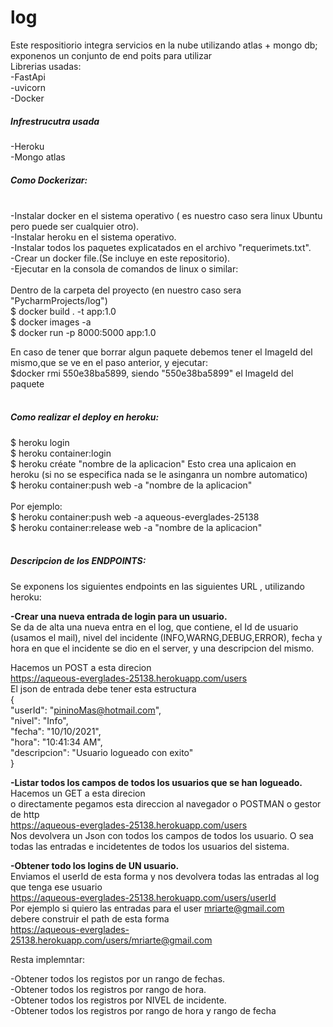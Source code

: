 # log
Este respositiorio integra servicios en la nube  utilizando atlas + mongo db; exponenos un conjunto de end poits para utilizar<br/> 
Librerias usadas:<br/> 
-FastApi<br/>
-uvicorn<br/>
-Docker<br/>

##### **Infrestrucutra usada**
-Heroku <br/>
-Mongo atlas<br/>

##### **Como Dockerizar:**<br/><br/>
-Instalar docker en el sistema operativo ( es nuestro caso sera linux Ubuntu pero puede ser cualquier otro).<br/>
-Instalar heroku en el sistema operativo.<br/>
-Instalar todos los paquetes explicatados en el archivo "requerimets.txt".<br/>
-Crear un docker file.(Se incluye en este repositorio).<br/>
-Ejecutar en la consola de comandos de linux o similar: <br/>
<br/>
Dentro de la carpeta del proyecto (en nuestro caso sera "PycharmProjects/log")<br/>
$ docker build . -t app:1.0  <br/>
$ docker images -a   <br/>
$ docker run -p 8000:5000 app:1.0  <br/>

En caso de tener  que borrar algun paquete debemos  tener el ImageId del mismo,que se ve en el paso anterior, y ejecutar:<br/>
$docker rmi  550e38ba5899, siendo "550e38ba5899" el ImageId del paquete <br/>
<br/>
##### **Como realizar el deploy en heroku:**
$ heroku login <br/>
$ heroku container:login <br/>
$ heroku créate "nombre de la aplicacion"   Esto crea una aplicaion en heroku (si no se especifica nada se le asinganra un nombre automatico)<br/>
$ heroku container:push web -a "nombre de la aplicacion"<br/>  
Por ejemplo: <br/>
$ heroku container:push web -a aqueous-everglades-25138<br/>
$ heroku container:release web -a "nombre de la aplicacion" <br/>
<br/>
##### **Descripcion de los ENDPOINTS:** <br/>
Se exponens los siguientes endpoints en las siguientes URL , utilizando heroku:<br/>

**-Crear una nueva entrada de login para un usuario.** <br/>
Se da de alta una nueva entra en el log, que contiene, el Id de usuario (usamos el mail), nivel del incidente (INFO,WARNG,DEBUG,ERROR), fecha y hora en que el incidente se dio en el server, y una descripcion del mismo.<br/>

Hacemos un POST a esta direcion<br/>
https://aqueous-everglades-25138.herokuapp.com/users <br/>
El json de entrada debe tener esta estructura <br/>
{<br/>
  "userId": "pininoMas@hotmail.com",<br/>
  "nivel": "Info",<br/>
  "fecha": "10/10/2021",<br/>
  "hora": "10:41:34 AM",<br/>
  "descripcion": "Usuario logueado con exito"<br/>
}<br/>

**-Listar todos los campos de todos los usuarios  que se han logueado.** <br/>
Hacemos un GET a esta direcion<br/>
o directamente pegamos esta direccion al navegador o POSTMAN o gestor de http<br/>
https://aqueous-everglades-25138.herokuapp.com/users<br/>
Nos devolvera un Json con todos los campos de todos los usuario. O sea todas las entradas e incidetentes de todos los usuarios del sistema.<br/>

**-Obtener todo  los logins de UN usuario.**<br/>
Enviamos el userId  de esta forma y nos devolvera todas las entradas al log que tenga ese usuario <br/>
https://aqueous-everglades-25138.herokuapp.com/users/userId <br/>
Por ejemplo si quiero las entradas para el user mriarte@gmail.com <br/>
debere construir el path de esta forma <br/>
https://aqueous-everglades-25138.herokuapp.com/users/mriarte@gmail.com <br/>

Resta implemntar: <br/>

-Obtener todos los registos por un rango de fechas.<br/>
-Obtener todos los registros por rango de hora.<br/>
-Obtener todos los registros por NIVEL de incidente.<br/>
-Obtener todos los registros por rango de hora y rango de fecha <br/>

